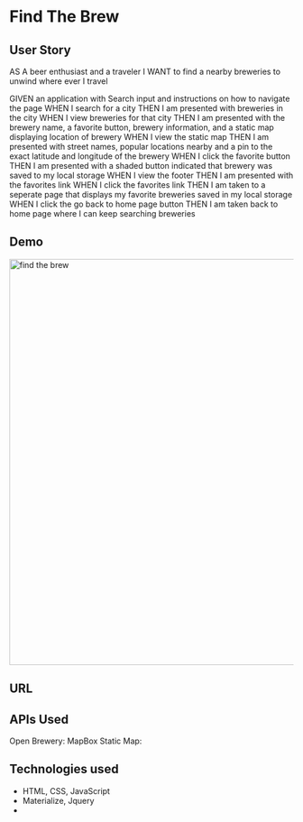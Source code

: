 # Find The Brew

## User Story

AS A beer enthusiast and a traveler 
I WANT to find a nearby breweries to unwind where ever I travel

GIVEN an application with Search input and instructions on how to navigate the page
WHEN I search for a city
THEN I am presented with breweries in the city
WHEN I view breweries for that city
THEN I am presented with the brewery name, a favorite button, brewery information, and a static map displaying location of brewery
WHEN I view the static map
THEN I am presented with street names, popular locations nearby and a pin to the exact latitude and longitude of the brewery
WHEN I click the favorite button
THEN I am presented with a shaded button indicated that brewery was saved to my local storage
WHEN I view the footer
THEN I am presented with the favorites link
WHEN I click the favorites link
THEN I am taken to a seperate page that displays my favorite breweries saved in my local storage
WHEN I click the go back to home page button
THEN I am taken back to home page where I can keep searching breweries

## Demo
<img src="assets/images/example.gif" alt="find the brew" width="720"/>

## URL

## APIs Used
Open Brewery: 
MapBox Static Map:

## Technologies used
- HTML, CSS, JavaScript
- Materialize, Jquery
- 